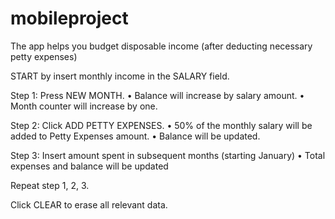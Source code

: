 # mobileproject

The app helps you budget disposable income (after deducting necessary petty expenses)

START by insert monthly income in the SALARY field.

Step 1: Press NEW MONTH.
•	Balance will increase by salary amount.
•	Month counter will increase by one.

Step 2: Click ADD PETTY EXPENSES.
•	50% of the monthly salary will be added to Petty Expenses amount.
•	Balance will be updated.

Step 3: Insert amount spent in subsequent months (starting January)
•	Total expenses and balance will be updated

Repeat step 1, 2, 3.

Click CLEAR to erase all relevant data.


